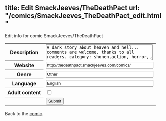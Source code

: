 title: Edit SmackJeeves/TheDeathPact
url: "/comics/SmackJeeves_TheDeathPact_edit.html"
---
Edit info for comic SmackJeeves/TheDeathPact

<form name="comic" action="http://gaepostmail.appspot.com/comic/" method="post">
<table class="comicinfo">
<tr>
<th>Description</th><td><textarea name="description" cols="40" rows="3">A dark story about heaven and hell... comments are welcome. thanks to all readers. category: shonen,action, horror, comedy</textarea></td>
</tr>
<tr>
<th>Website</th><td><input type="text" name="url" value="http://thedeathpact.smackjeeves.com/comics/" size="40"/></td>
</tr>
<tr>
<th>Genre</th><td><input type="text" name="genre" value="Other" size="40"/></td>
</tr>
<tr>
<th>Language</th><td><input type="text" name="language" value="English" size="40"/></td>
</tr>
<tr>
<th>Adult content</th><td><input type="checkbox" name="adult" value="adult" /></td>
</tr>
<tr>
<th></th><td>
<input type="hidden" name="comic" value="SmackJeeves_TheDeathPact" />
<input type="submit" name="submit" value="Submit" />
</td>
</tr>
</table>
</form>

Back to the [comic](SmackJeeves_TheDeathPact.html).
